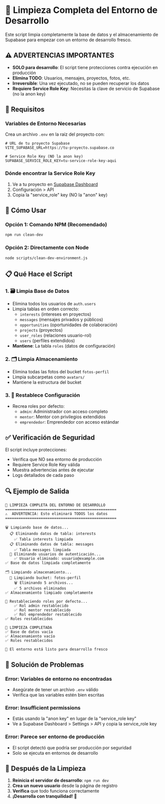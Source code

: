 # 🧹 Limpieza Completa del Entorno de Desarrollo

Este script limpia completamente la base de datos y el almacenamiento de Supabase para empezar con un entorno de desarrollo fresco.

## ⚠️ ADVERTENCIAS IMPORTANTES

- **SOLO para desarrollo**: El script tiene protecciones contra ejecución en producción
- **Elimina TODO**: Usuarios, mensajes, proyectos, fotos, etc.
- **Irreversible**: Una vez ejecutado, no se pueden recuperar los datos
- **Requiere Service Role Key**: Necesitas la clave de servicio de Supabase (no la anon key)

## 🔧 Requisitos

### Variables de Entorno Necesarias

Crea un archivo `.env` en la raíz del proyecto con:

```env
# URL de tu proyecto Supabase
VITE_SUPABASE_URL=https://tu-proyecto.supabase.co

# Service Role Key (NO la anon key)
SUPABASE_SERVICE_ROLE_KEY=tu-service-role-key-aqui
```

### Dónde encontrar la Service Role Key

1. Ve a tu proyecto en [Supabase Dashboard](https://supabase.com/dashboard)
2. Configuración > API
3. Copia la "service_role" key (NO la "anon" key)

## 🚀 Cómo Usar

### Opción 1: Comando NPM (Recomendado)
```bash
npm run clean-dev
```

### Opción 2: Directamente con Node
```bash
node scripts/clean-dev-environment.js
```

## 📋 Qué Hace el Script

### 1. 🗃️ Limpia Base de Datos
- Elimina todos los usuarios de `auth.users`
- Limpia tablas en orden correcto:
  - `interests` (intereses en proyectos)
  - `messages` (mensajes privados y públicos)
  - `opportunities` (oportunidades de colaboración)
  - `projects` (proyectos)
  - `user_roles` (relaciones usuario-rol)
  - `users` (perfiles extendidos)
- **Mantiene**: La tabla `roles` (datos de configuración)

### 2. 🗂️ Limpia Almacenamiento
- Elimina todas las fotos del bucket `fotos-perfil`
- Limpia subcarpetas como `avatars/`
- Mantiene la estructura del bucket

### 3. 🔄 Restablece Configuración
- Recrea roles por defecto:
  - `admin`: Administrador con acceso completo
  - `mentor`: Mentor con privilegios extendidos
  - `emprendedor`: Emprendedor con acceso estándar

## ✅ Verificación de Seguridad

El script incluye protecciones:
- Verifica que NO sea entorno de producción
- Requiere Service Role Key válida
- Muestra advertencias antes de ejecutar
- Logs detallados de cada paso

## 🔍 Ejemplo de Salida

```
🧹 LIMPIEZA COMPLETA DEL ENTORNO DE DESARROLLO
==================================================
⚠️  ADVERTENCIA: Esto eliminará TODOS los datos
==================================================

🗑️ Limpiando base de datos...
  📋 Eliminando datos de tabla: interests
    ✅ Tabla interests limpiada
  📋 Eliminando datos de tabla: messages
    ✅ Tabla messages limpiada
  👥 Eliminando usuarios de autenticación...
    ✅ Usuario eliminado: usuario@example.com
✅ Base de datos limpiada completamente

🗂️ Limpiando almacenamiento...
  📁 Limpiando bucket: fotos-perfil
    🗑️ Eliminando 5 archivos...
    ✅ 5 archivos eliminados
✅ Almacenamiento limpiado completamente

🔄 Restableciendo roles por defecto...
    ✅ Rol admin restablecido
    ✅ Rol mentor restablecido
    ✅ Rol emprendedor restablecido
✅ Roles restablecidos

🎉 LIMPIEZA COMPLETADA
✅ Base de datos vacía
✅ Almacenamiento vacío
✅ Roles restablecidos

🚀 El entorno está listo para desarrollo fresco
```

## 🚨 Solución de Problemas

### Error: Variables de entorno no encontradas
- Asegúrate de tener un archivo `.env` válido
- Verifica que las variables estén bien escritas

### Error: Insufficient permissions
- Estás usando la "anon key" en lugar de la "service_role key"
- Ve a Supabase Dashboard > Settings > API y copia la service_role key

### Error: Parece ser entorno de producción
- El script detectó que podría ser producción por seguridad
- Solo se ejecuta en entornos de desarrollo

## 🔄 Después de la Limpieza

1. **Reinicia el servidor de desarrollo**: `npm run dev`
2. **Crea un nuevo usuario** desde la página de registro
3. **Verifica** que todo funciona correctamente
4. **¡Desarrolla con tranquilidad!** 🎉